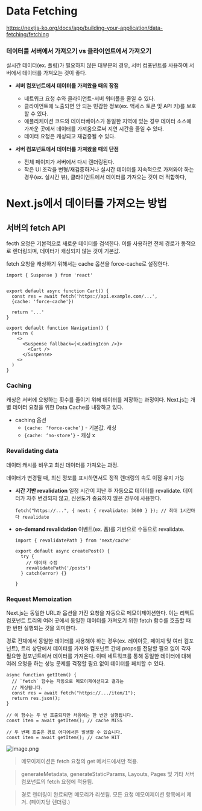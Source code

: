 # Data Fetching

https://nextjs-ko.org/docs/app/building-your-application/data-fetching/fetching

### 데이터를 서버에서 가져오기 vs 클라이언트에서 가져오기

실시간 데이터(ex. 폴링)가 필요하지 않은 대부분의 경우, 서버 컴포넌트를 사용하여 서버에서 데이터를 가져오는 것이 좋다.

- **서버 컴포넌트에서 데이터를 가져왔을 때의 장점**

  - 네트워크 요청 수와 클라이언트-서버 워터폴을 줄일 수 있다.
  - 클라이언트에 노출되면 안 되는 민감한 정보(ex. 액세스 토큰 및 API 키)를 보호할 수 있다.
  - 애플리케이션 코드와 데이터베이스가 동일한 지역에 있는 경우 데이터 소스에 가까운 곳에서 데이터를 가져옴으로써 지연 시간을 줄일 수 있다.
  - 데이터 요청은 캐싱되고 재검증될 수 있다.

- **서버 컴포넌트에서 데이터를 가져왔을 때의 단점**
  - 전체 페이지가 서버에서 다시 렌더링된다.
  - 작은 UI 조각을 변형/재검증하거나 실시간 데이터를 지속적으로 가져와야 하는 경우(ex. 실시간 뷰), 클라이언트에서 데이터를 가져오는 것이 더 적합하다,

# Next.js에서 데이터를 가져오는 방법

## 서버의 fetch API

fecth 요청은 기본적으로 새로운 데이터를 검색한다. 이를 사용하면 전체 경로가 동적으로 렌더링되며, 데이터가 캐싱되지 않는 것이 기본값.

fetch 요청을 캐싱하기 위해서는 cache 옵션을 force-cache로 설정한다.

```tsx
import { Suspense } from 'react'


export default async function Cart() {
  const res = await fetch('https://api.example.com/...',
  {cache: 'force-cache'})

  return '...'
}

export default function Navigation() {
  return (
    <>
      <Suspense fallback={<LoadingIcon />}>
        <Cart />
      </Suspense>
    <>
  )
}
```

### Caching

캐싱은 서버에 요청하는 횟수를 줄이기 위해 데이터를 저장하는 과정이다. Next.js는 개별 데이터 요청을 위한 Data Cache를 내장하고 있다.

- caching 옵션
  - `{cache: ‘force-cache’}` - 기본값. 캐싱
  - `{cache: ‘no-store’}` - 캐싱 x

### Revalidating data

데이터 캐시를 비우고 최신 데이터를 가져오는 과정.

데이터가 변경될 때, 최신 정보를 표시하면서도 정적 렌더링의 속도 이점 유지 가능

- **시간 기반 revalidation**
  일정 시간이 지난 후 자동으로 데이터를 revalidate.
  데이터가 자주 변경되지 않고, 신선도가 중요하지 않은 경우에 사용한다.
  ```tsx
  fetch("https://...", { next: { revalidate: 3600 } }); // 최대 1시간마다 revalidate
  ```
- **on-demand revalidation**
  이벤트(ex. 폼)를 기반으로 수동으로 revalidate.
  ```tsx
  import { revalidatePath } from 'next/cache'

  export default async createPost() {
    try {
      // 데이터 수정
      revalidatePath('/posts')
    } catch(error) {}

  }
  ```

### Request Memoization

Next.js는 동일한 URL과 옵션을 가진 요청을 자동으로 메모이제이션한다. 이는 리액트 컴포넌트 트리의 여러 곳에서 동일한 데이터를 가져오기 위한 fetch 함수를 호출할 때 한 번만 실행되는 것을 의미한다.

경로 전체에서 동일한 데이터를 사용해야 하는 경우(ex. 레이아웃, 페이지 및 여러 컴포넌트), 트리 상단에서 데이터를 가져와 컴포넌트 간에 props를 전달할 필요 없이 각자 필요한 컴포넌트에서 데이터를 가져온다. 이때 네트워크를 통해 동일한 데이터에 대해 여러 요청을 하는 성능 문제를 걱정할 필요 없이 데이터를 페치할 수 있다.

```tsx
async function getItem() {
  // `fetch` 함수는 자동으로 메모이제이션되고 결과는
  // 캐싱됩니다.
  const res = await fetch("https://.../item/1");
  return res.json();
}

// 이 함수는 두 번 호출되지만 처음에는 한 번만 실행됩니다.
const item = await getItem(); // cache MISS

// 두 번째 호출은 경로 어디에서든 발생할 수 있습니다.
const item = await getItem(); // cache HIT
```

![image.png](attachment:9caeca25-51d5-4a04-bc6a-b29de880625e:image.png)

> 메모이제이션은 fetch 요청의 get 메서드에서만 적용.

> generateMetadata, generateStaticParams, Layouts, Pages 및 기타 서버 컴포넌트의 fetch 요청에 적용됨.

> 경로 렌더링이 완료되면 메모리가 리셋됨. 모든 요청 메모이제이션 항목에서 제거. (페이지당 렌더링.)
